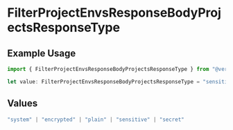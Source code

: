 # FilterProjectEnvsResponseBodyProjectsResponseType

## Example Usage

```typescript
import { FilterProjectEnvsResponseBodyProjectsResponseType } from "@vercel/sdk/models/operations/filterprojectenvs.js";

let value: FilterProjectEnvsResponseBodyProjectsResponseType = "sensitive";
```

## Values

```typescript
"system" | "encrypted" | "plain" | "sensitive" | "secret"
```